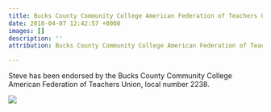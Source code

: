 ```yaml
---
title: Bucks County Community College American Federation of Teachers Union
date: 2018-04-07 12:42:57 +0000
images: []
description: ''
attribution: Bucks County Community College American Federation of Teachers Union

---
```

Steve has been endorsed by the Bucks County Community College American Federation of Teachers Union, local number 2238. 

![](/uploads/AFTlogo.png)